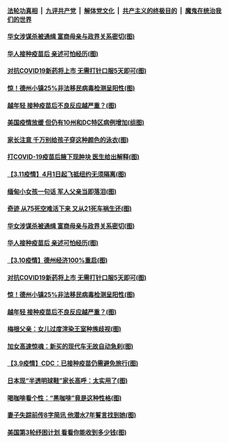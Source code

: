 ####  [法轮功真相](../../../../basic/blob/master/README.md?t=03121531) &nbsp;|&nbsp; [九评共产党](../../../../9ping.md/blob/master/README.md?t=03121531) &nbsp;|&nbsp; [解体党文化](../../../../jtdwh.md/blob/master/README.md?t=03121531)  &nbsp;|&nbsp; [共产主义的终极目的](../../../../gczydzjmd.md/blob/master/README.md?t=03121531) &nbsp;|&nbsp; [魔鬼在统治我们的世界](../../../../mgztzwmdsj.md/blob/master/README.md?t=03121531) 

#### [华女涉谋杀被通缉 富商母亲与政界关系密切(图)](../pages/p3/965224.md?t=03121531) 

#### [华人接种疫苗后 亲述可怕经历(图)](../pages/p3/965218.md?t=03121531) 


#### [对抗COVID19新药将上市 无需打针口服5天即可(图)](../pages/p3/965130.md?t=03121531) 

#### [惊！德州小镇25%非法移民病毒检测呈阳性(图)](../pages/p3/965112.md?t=03121531) 

#### [越年轻 接种疫苗后不良反应越严重？(图)](../pages/p3/965110.md?t=03121531) 

#### [美国疫情放缓 但仍有10州和DC特区病例增加(组图)](../pages/p3/965287.md?t=03121531) 

#### [家长注意 千万别给孩子穿这种颜色的泳衣(图)](../pages/p3/965274.md?t=03121531) 

#### [打COVID-19疫苗后腋下现肿块 医生给出解释(图)](../pages/p3/965265.md?t=03121531) 

#### [【3.11疫情】4月1日起飞抵纽约无须隔离(图)](../pages/p3/965259.md?t=03121531) 

#### [缅甸小女孩一句话 军人父亲当即落泪(图)](../pages/p3/965247.md?t=03121531) 

#### [奇迹 从75死空难活下来 又从21死车祸生还(图)](../pages/p3/965244.md?t=03121531) 

#### [华女涉谋杀被通缉 富商母亲与政界关系密切(图)](../pages/p3/965224.md?t=03121531) 

#### [华人接种疫苗后 亲述可怕经历(图)](../pages/p3/965218.md?t=03121531) 

#### [【3.10疫情】德州经济100%重启(图)](../pages/p3/965162.md?t=03121531) 


#### [对抗COVID19新药将上市 无需打针口服5天即可(图)](../pages/p3/965130.md?t=03121531) 

#### [惊！德州小镇25%非法移民病毒检测呈阳性(图)](../pages/p3/965112.md?t=03121531) 

#### [越年轻 接种疫苗后不良反应越严重？(图)](../pages/p3/965110.md?t=03121531) 

#### [梅根父亲：女儿过度渲染王室种族歧视(图)](../pages/p3/965106.md?t=03121531) 

#### [加女高速惊魂：新买的现代车无故自动急刹(图)](../pages/p3/965037.md?t=03121531) 

#### [【3.9疫情】CDC：已接种疫苗仍需避免旅行(图)](../pages/p3/965034.md?t=03121531) 

#### [日本现“半透明球鞋”家长高呼：太实用了(图)](../pages/p3/965019.md?t=03121531) 

#### [喝咖啡看个性：“黑咖啡”竟是这种性格(图)](../pages/p3/965015.md?t=03121531) 

#### [妻子失踪前传8字简讯 他潜水7年誓言找到她(图)](../pages/p3/965011.md?t=03121531) 

#### [美国第3轮纾困计划 看看你能收到多少钱(图)](../pages/p3/965003.md?t=03121531) 

